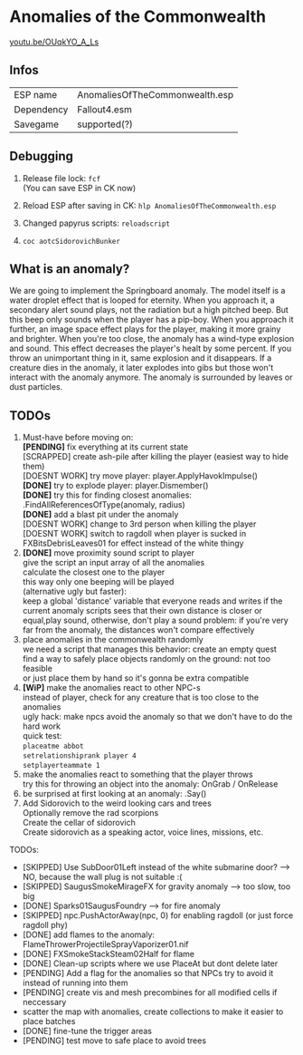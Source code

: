 # Anomalies of the Commonwealth

[youtu.be/OUqkYO_A_Ls](https://youtu.be/OUqkYO_A_Ls)

## Infos
|  |  |
|--|--|
| ESP name | AnomaliesOfTheCommonwealth.esp |
| Dependency | Fallout4.esm |
| Savegame | supported(?) |


## Debugging
	
1. Release file lock: `fcf`  
	(You can save ESP in CK now)
2. Reload ESP after saving in CK: `hlp AnomaliesOfTheCommonwealth.esp`  
3. Changed papyrus scripts: `reloadscript`

1. `coc aotcSidorovichBunker`

## What is an anomaly?

We are going to implement the Springboard anomaly.
The model itself is a water droplet effect that is looped for eternity.
When you approach it, a secondary alert sound plays, not the radiation but a high pitched beep.
But this beep only sounds when the player has a pip-boy.
When you approach it further, an image space effect plays for the player, making it more grainy and brighter.
When you're too close, the anomaly has a wind-type explosion and sound. 
This effect decreases the player's healt by some percent.
If you throw an unimportant thing in it, same explosion and it disappears.
If a creature dies in the anomaly, it later explodes into gibs but those won't interact with the anomaly anymore.
The anomaly is surrounded by leaves or dust particles.

## TODOs

1. Must-have before moving on:  
	**[PENDING]** fix everything at its current state  
	[SCRAPPED] create ash-pile after killing the player (easiest way to hide them)  
	[DOESNT WORK] try move player: player.ApplyHavokImpulse()  
	**[DONE]** try to explode player: player.Dismember()  
	**[DONE]** try this for finding closest anomalies: .FindAllReferencesOfType(anomaly, radius)  
	**[DONE]** add a blast pit under the anomaly  
	[DOESNT WORK] change to 3rd person when killing the player  
	[DOESNT WORK] switch to ragdoll when player is sucked in  
	FXBitsDebrisLeaves01 for effect instead of the white thingy
2. **[DONE]** move proximity sound script to player  
	give the script an input array of all the anomalies  
	calculate the closest one to the player  
	this way only one beeping will be played  
	(alternative ugly but faster):  
			keep a global 'distance' variable that everyone reads and writes
			if the current anomaly scripts sees that their own distance is closer or equal,play sound,
			otherwise, don't play a sound
			problem: if you're very far from the anomaly, the distances won't compare effectively
3. place anomalies in the commonwealth randomly  
	we need a script that manages this behavior: create an empty quest  
	find a way to safely place objects randomly on the ground: not too feasible  
	or just place them by hand so it's gonna be extra compatible  
4. **[WiP]** make the anomalies react to other NPC-s  
	instead of player, check for any creature that is too close to the anomalies  
	ugly hack: make npcs avoid the anomaly so that we don't have to do the hard work  
	quick test:  
	`placeatme abbot`  
	`setrelationshiprank player 4`  
	`setplayerteammate 1`  
5. make the anomalies react to something that the player throws  
	try this for throwing an object into the anomaly: OnGrab / OnRelease  
6. be surprised at first looking at an anomaly: .Say()  
7. Add Sidorovich to the weird looking cars and trees  
	Optionally remove the rad scorpions  
	Create the cellar of sidorovich  
	Create sidorovich as a speaking actor, voice lines, missions, etc.  

TODOs:
* [SKIPPED] Use SubDoor01Left instead of the white submarine door? --> NO, because the wall plug is not suitable :(
* [SKIPPED] SaugusSmokeMirageFX for gravity anomaly --> too slow, too big
* [DONE] Sparks01SaugusFoundry --> for fire anomaly
* [SKIPPED] npc.PushActorAway(npc, 0) for enabling ragdoll (or just force ragdoll phy)
* [DONE] add flames to the anomaly: FlameThrowerProjectileSprayVaporizer01.nif
* [DONE] FXSmokeStackSteam02Half for flame
* [DONE] Clean-up scripts where we use PlaceAt but dont delete later
* [PENDING] Add a flag for the anomalies so that NPCs try to avoid it instead of running into them
* [PENDING] create vis and mesh precombines for all modified cells if neccessary
* scatter the map with anomalies, create collections to make it easier to place batches
* [DONE] fine-tune the trigger areas
* [PENDING] test move to safe place to avoid trees
